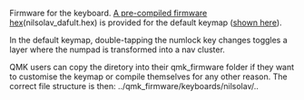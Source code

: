 Firmware for the keyboard. [A pre-compiled firmware hex](nilsolav_default.hex)(nilsolav_dafult.hex) is provided for the default keymap ([shown here](nilsolav/keymaps/default/keymap.c)).

In the default keymap, double-tapping the numlock key changes toggles a layer where the numpad is transformed into a nav cluster.

QMK users can copy the diretory into their qmk_firmware folder if they want to customise the keymap or compile themselves for any other reason. The correct file structure is then:
../qmk_firmware/keyboards/nilsolav/..
